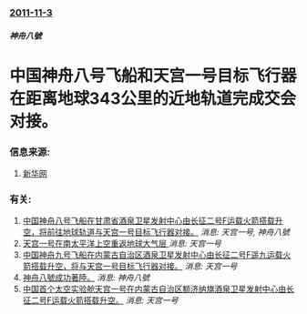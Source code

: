 ### [2011-11-3](/news/2011/11/3/index.md)

##### 神舟八號
# 中国神舟八号飞船和天宫一号目标飞行器在距离地球343公里的近地轨道完成交会对接。




### 信息来源:

1. [新华网](http://news.xinhuanet.com/mil/2011-11/03/c_111142065.htm)

### 有关:

1. [中国神舟八号飞船在甘肃省酒泉卫星发射中心由长征二号F运载火箭搭载升空，将前往地球轨道与天宫一号目标飞行器对接。](/zh/news/2011/11/1/中国神舟八号飞船在甘肃省酒泉卫星发射中心由长征二号F运载火箭搭载升空-将前往地球轨道与天宫一号目标飞行器对接.md) _消息: 天宫一号, 神舟八號_
2. [天宫一号在南太平洋上空重返地球大气层 ](/zh/news/2018/04/2/天宫一号在南太平洋上空重返地球大气层.md) _消息: 天宫一号_
3. [ 中国神舟九号飞船在内蒙古自治区酒泉卫星发射中心由长征二号F遥九运载火箭搭载升空，将与天宫一号目标飞行器对接。](/zh/news/2012/06/16/中国神舟九号飞船在内蒙古自治区酒泉卫星发射中心由长征二号F遥九运载火箭搭载升空-将与天宫一号目标飞行器对接.md) _消息: 天宫一号_
4. [神舟八號成功著陸。](/zh/news/2011/11/17/神舟八號成功著陸.md) _消息: 神舟八號_
5. [ 中国首个太空实验舱天宫一号在内蒙古自治区额济纳旗酒泉卫星发射中心由长征二号F运载火箭搭载升空。](/zh/news/2011/09/29/中国首个太空实验舱天宫一号在内蒙古自治区额济纳旗酒泉卫星发射中心由长征二号F运载火箭搭载升空.md) _消息: 天宫一号_
